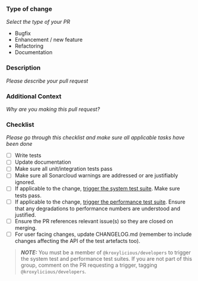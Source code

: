 ### Type of change

_Select the type of your PR_

- Bugfix
- Enhancement / new feature
- Refactoring
- Documentation

### Description

_Please describe your pull request_

### Additional Context

_Why are you making this pull request?_

### Checklist

_Please go through this checklist and make sure all applicable tasks have been done_

- [ ] Write tests
- [ ] Update documentation
- [ ] Make sure all unit/integration tests pass
- [ ] Make sure all Sonarcloud warnings are addressed or are justifiably ignored.
- [ ] If applicable to the change, [trigger the system test suite](/DEV_GUIDE.md#jenkins-pipeline-for-system-tests).
  Make sure tests pass.
- [ ] If applicable to the
  change, [trigger the performance test suite](/PERFORMANCE.md#jenkins-pipeline-for-performance). Ensure that any
  degradations to performance numbers are understood and justified.
- [ ] Ensure the PR references relevant issue(s) so they are closed on merging.
- [ ] For user facing changes, update CHANGELOG.md (remember to include changes affecting the API of the test artefacts
  too).

> **_NOTE:_**  You must be a member of `@kroxylicious/developers` to trigger the system test and performance test
> suites. If you are not part of this group, comment on the PR requesting a trigger, tagging `@kroxylicious/developers`.
